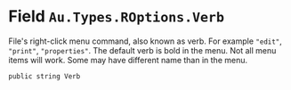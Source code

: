 # Field `Au.Types.ROptions.Verb`

File's right-click menu command, also known as verb. For example `"edit"`, `"print"`, `"properties"`. The default verb is bold in the menu. Not all menu items will work. Some may have different name than in the menu.

```
public string Verb
```